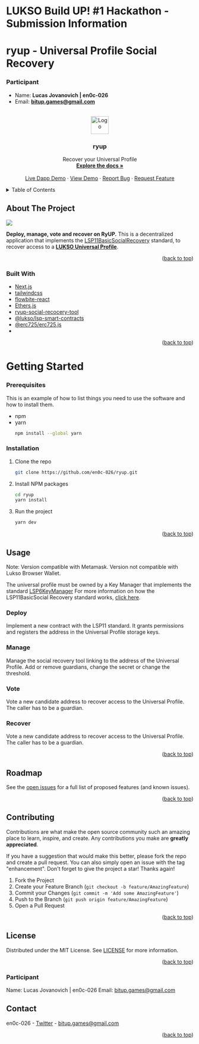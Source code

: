 # LUKSO Build UP! #1 Hackathon - Submission Information
# ryup - Universal Profile Social Recovery
### Participant

- Name: **Lucas Jovanovich | en0c-026**
- Email: **bitup.games@gmail.com**

<!-- Improved compatibility of back to top link: See: https://github.com/othneildrew/Best-README-Template/pull/73 -->
<a name="readme-top"></a>




<!-- PROJECT LOGO -->
<br />
<div align="center">
  <a href="https://github.com/en0c-026/ryup/blob/master/public/logo.png">
    <img src="public/favicon.png" alt="Logo" width="48" height="48">
  </a>

<h3 align="center">ryup</h3>

  <p align="center">
    Recover your Universal Profile
    <br />
    <a href="https://github.com/en0c-026/ryup/tree/master/docs"><strong>Explore the docs »</strong></a>
    <br />
    <br />
    <a href="https://ryup.vercel.app">Live Dapp Demo</a>
    ·
    <a href="https://youtu.be/1wi7zcAYTsw">View Demo</a>
    ·
    <a href="https://github.com/en0c-026/ryup/issues/new?title=Bug:">Report Bug</a>
    ·
    <a href="https://github.com/en0c-026/ryup/issues/new?title=Feature:">Request Feature</a>
  </p>
</div>



<!-- TABLE OF CONTENTS -->
<details>
  <summary>Table of Contents</summary>
  <ol>
    <li>
      <a href="#about-the-project">About The Project</a>
      <ul>
        <li><a href="#built-with">Built With</a></li>
      </ul>
    </li>
    <li>
      <a href="#getting-started">Getting Started</a>
      <ul>
        <li><a href="#prerequisites">Prerequisites</a></li>
        <li><a href="#installation">Installation</a></li>
      </ul>
    </li>
    <li><a href="#usage">Usage</a></li>
    <li><a href="#roadmap">Roadmap</a></li>
    <li><a href="#contributing">Contributing</a></li>
    <li><a href="#license">License</a></li>
    <li><a href="#contact">Contact</a></li>
    <li><a href="#acknowledgments">Acknowledgments</a></li>
  </ol>
</details>



<!-- ABOUT THE PROJECT -->
## About The Project

![](https://github.com/en0c-026/ryup/blob/master/public/logo-large.png)

**Deploy, manage, vote and recover on RyUP.**
This is a decentralized application that implements the [LSP11BasicSocialRecovery](https://github.com/YamenMerhi/LIPs/blob/docs/lsp11/LSPs/LSP-11-BasicSocialRecovery.md) standard, to recover access to a [**LUKSO Universal Profile**](https://docs.lukso.tech/standards/universal-profile/introduction).

<p align="right">(<a href="#readme-top">back to top</a>)</p>



### Built With

* [Next.js](https://nextjs.org)
* [tailwindcss](https://v2.tailwindcss.com)
* [flowbite-react](https://flowbite-react.com)
* [Ethers.js](https://github.com/ethers-io/ethers.js/)
* [ryup-social-recocery-tool](https://github.com/en0c-026/up-basic-social-recovery)
* [@lukso/lsp-smart-contracts](https://github.com/lukso-network/lsp-smart-contracts)
* [@erc725/erc725.js](https://github.com/ERC725Alliance/erc725.js)
* 
<p align="right">(<a href="#readme-top">back to top</a>)</p>



<!-- GETTING STARTED -->
# Getting Started

### Prerequisites

This is an example of how to list things you need to use the software and how to install them.
* npm
* yarn
  ```sh
  npm install --global yarn
  ```

### Installation

1. Clone the repo
   ```sh
   git clone https://github.com/en0c-026/ryup.git
   ```
2. Install NPM packages
   ```sh
   cd ryup
   yarn install
   ```
4. Run the project
   ```sh
   yarn dev
   ```
  

<p align="right">(<a href="#readme-top">back to top</a>)</p>



<!-- USAGE EXAMPLES -->
## Usage
Note:
Version compatible with Metamask.
Version not compatible with Lukso Browser Wallet.

The universal profile must be owned by a Key Manager that implements the standard [LSP6KeyManager](https://docs.lukso.tech/standards/universal-profile/lsp6-key-manager)
For more information on how the LSP11BasicSocial Recovery standard works, [click here](https://github.com/YamenMerhi/LIPs/blob/docs/lsp11/LSPs/LSP-11-BasicSocialRecovery.md).


### Deploy
Implement a new contract with the LSP11 standard. It grants permissions and registers the address in the Universal Profile storage keys.

### Manage
Manage the social recovery tool linking to the address of the Universal Profile. Add or remove guardians, change the secret or change the threshold.

### Vote
Vote a new candidate address to recover access to the Universal Profile. The caller has to be a guardian.

### Recover
Vote a new candidate address to recover access to the Universal Profile. The caller has to be a guardian.


<p align="right">(<a href="#readme-top">back to top</a>)</p>



<!-- ROADMAP -->
## Roadmap


See the [open issues](https://github.com/en0c-026/ryup/issues) for a full list of proposed features (and known issues).

<p align="right">(<a href="#readme-top">back to top</a>)</p>


<!-- CONTRIBUTING -->
## Contributing

Contributions are what make the open source community such an amazing place to learn, inspire, and create. Any contributions you make are **greatly appreciated**.

If you have a suggestion that would make this better, please fork the repo and create a pull request. You can also simply open an issue with the tag "enhancement".
Don't forget to give the project a star! Thanks again!

1. Fork the Project
2. Create your Feature Branch (`git checkout -b feature/AmazingFeature`)
3. Commit your Changes (`git commit -m 'Add some AmazingFeature'`)
4. Push to the Branch (`git push origin feature/AmazingFeature`)
5. Open a Pull Request

<p align="right">(<a href="#readme-top">back to top</a>)</p>



<!-- LICENSE -->
## License

Distributed under the MIT License. See [LICENSE](https://github.com/en0c-026/ryup/blob/master/LICENSE.md) for more information.

<p align="right">(<a href="#readme-top">back to top</a>)</p>

### Participant

Name: Lucas Jovanovich | en0c-026
Email: bitup.games@gmail.com

<!-- CONTACT -->
## Contact

en0c-026 - [Twitter](https://twitter.com/ben_ya_1) - bitup.games@gmail.com

<p align="right">(<a href="#readme-top">back to top</a>)</p>


<!-- MARKDOWN LINKS & IMAGES -->
<!-- https://www.markdownguide.org/basic-syntax/#reference-style-links -->
[contributors-shield]: https://img.shields.io/github/contributors/github_username/repo_name.svg?style=for-the-badge
[contributors-url]: https://github.com/github_username/repo_name/graphs/contributors
[forks-shield]: https://img.shields.io/github/forks/github_username/repo_name.svg?style=for-the-badge
[forks-url]: https://github.com/github_username/repo_name/network/members
[stars-shield]: https://img.shields.io/github/stars/github_username/repo_name.svg?style=for-the-badge
[stars-url]: https://github.com/github_username/repo_name/stargazers
[issues-shield]: https://img.shields.io/github/issues/github_username/repo_name.svg?style=for-the-badge
[issues-url]: https://github.com/github_username/repo_name/issues
[license-shield]: https://img.shields.io/github/license/github_username/repo_name.svg?style=for-the-badge
[license-url]: https://github.com/github_username/repo_name/blob/master/LICENSE.txt
[linkedin-shield]: https://img.shields.io/badge/-LinkedIn-black.svg?style=for-the-badge&logo=linkedin&colorB=555
[linkedin-url]: https://linkedin.com/in/linkedin_username
[product-screenshot]: images/screenshot.png
[Next.js]: https://img.shields.io/badge/next.js-000000?style=for-the-badge&logo=nextdotjs&logoColor=white
[Next-url]: https://nextjs.org/
[React.js]: https://img.shields.io/badge/React-20232A?style=for-the-badge&logo=react&logoColor=61DAFB
[React-url]: https://reactjs.org/
[Vue.js]: https://img.shields.io/badge/Vue.js-35495E?style=for-the-badge&logo=vuedotjs&logoColor=4FC08D
[Vue-url]: https://vuejs.org/
[Angular.io]: https://img.shields.io/badge/Angular-DD0031?style=for-the-badge&logo=angular&logoColor=white
[Angular-url]: https://angular.io/
[Svelte.dev]: https://img.shields.io/badge/Svelte-4A4A55?style=for-the-badge&logo=svelte&logoColor=FF3E00
[Svelte-url]: https://svelte.dev/
[Laravel.com]: https://img.shields.io/badge/Laravel-FF2D20?style=for-the-badge&logo=laravel&logoColor=white
[Laravel-url]: https://laravel.com
[Bootstrap.com]: https://img.shields.io/badge/Bootstrap-563D7C?style=for-the-badge&logo=bootstrap&logoColor=white
[Bootstrap-url]: https://getbootstrap.com
[JQuery.com]: https://img.shields.io/badge/jQuery-0769AD?style=for-the-badge&logo=jquery&logoColor=white
[JQuery-url]: https://jquery.com 
